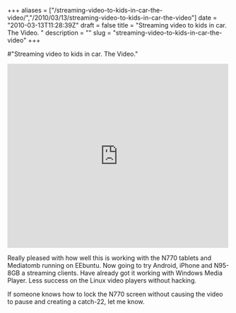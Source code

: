 +++
aliases = ["/streaming-video-to-kids-in-car-the-video/","/2010/03/13/streaming-video-to-kids-in-car-the-video"]
date = "2010-03-13T11:28:39Z"
draft = false
title = "Streaming video to kids in car. The Video. "
description = ""
slug = "streaming-video-to-kids-in-car-the-video"
+++

#"Streaming video to kids in car. The Video."


 <p><iframe src="http://www.youtube.com/embed/vqRlJjGOnyE?wmode=transparent" allowfullscreen frameborder="0" height="417" width="500"></iframe></p>
<p>Really pleased with how well this is working with the N770 tablets and Mediatomb running on EEbuntu. Now going to try Android, iPhone and N95-8GB a streaming clients. Have already got it working with Windows Media Player. Less success on the Linux video players without hacking.</p>
<p>If someone knows how to lock the N770 screen without causing the video to pause and creating a catch-22, let me know.</p>
<p>&nbsp;</p>
 